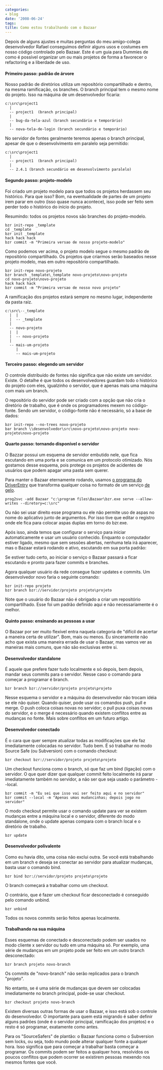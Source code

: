 ```yaml
---
categories:
- blog
date: '2008-06-24'
tags:
title: Como estou trabalhando com o Bazaar
---
```


Depois de alguns ajustes e muitas perguntas do meu amigo-colega desenvolvedor Rafael conseguimos definir alguns usos e costumes em nosso código controlado pelo Bazaar. Este é um guia para Dummies de como é possível organizar um ou mais projetos de forma a favorecer o refactoring e a liberdade de uso.

#### Primeiro passo: padrão de árvore

Nosso padrão de diretórios utiliza um repositório compartilhado e dentro, na mesma ramificação, os branches. O branch principal tem o mesmo nome do projeto. Isso na máquina de um desenvolvedor ficaria:

    c:\src\project1
      |
      -- project1  (branch principal)
      |
      -- bug-da-tela-azul (branch secundário e temporário)
      |
      -- nova-tela-de-login (branch secundário e temporário)

No servidor de fontes geralmente teremos apenas o branch principal, apesar de que o desenvolvimento em paralelo seja permitido:

    c:\src\project1
      |
      -- project1  (branch principal)
      |
      -- 2.4.1 (branch secundário em desenvolvimento paralelo)

#### Segundo passo: projeto-modelo

Foi criado um projeto modelo para que todos os projetos herdassem seu histórico. Para que isso? Bom, na eventualidade de partes de um projeto irem parar em outro (isso quase nunca acontece), isso pode ser feito sem perder todo o histórico do início do projeto.

Resumindo: todos os projetos novos são branches do projeto-modelo.

    bzr init-repo _template
    cd _template
    bzr init _template
    hack hack hack
    bzr commit -m "Primeira versao de nosso projeto-modelo"

Como podemos ver acima, o projeto modelo segue o mesmo padrão de repositório compartilhado. Os projetos que criarmos serão baseados nesse projeto modelo, mas em outro repositório compartilhado.

    bzr init-repo novo-projeto
    bzr branch _template\_template novo-projeto\novo-projeto
    cd novo-projeto\novo-projeto
    hack hack hack
    bzr commit -m "Primeira versao de nosso novo projeto"

A ramificação dos projetos estará sempre no mesmo lugar, independente da pasta raiz.

    c:\src\--_template
      |  |
      |  -- _template
      |
      -- novo-projeto
      |  |
      |  -- novo-projeto
      |
      -- mais-um-projeto
         |
         -- mais-um-projeto

#### Terceiro passo: elegendo um servidor

O controle distribuído de fontes não significa que não existe um servidor. Existe. O detalhe é que todos os desenvolvedores guardam todo o histórico do projeto com eles, igualzinho o servidor, que é apenas mais uma máquina com mais um branch.

O repositório do servidor pode ser criado com a opção que não cria o diretório de trabalho, que é onde os programadores mexem no código-fonte. Sendo um servidor, o código-fonte não é necessário, só a base de dados:

    bzr init-repo --no-trees novo-projeto
    bar branch \\desenvolvedor\src\novo-projeto\novo-projeto novo-projeto\novo-projeto

#### Quarto passo: tornando disponível o servidor

O Bazzar possui um esquema de servidor embutido nele, que fica escutando em uma porta e se comunica em um protocolo otimizado. Nós gostamos desse esquema, pois protege os projetos de acidentes de usuários que podem apagar uma pasta sem querer.

Para manter o Bazaar eternamente rodando, usamos [o programa do DriverEntry] que transforma qualquer coisa no formato de um serviço [de gelo].

    prog2svc -add Bazaar "c:\program files\Bazaar\bzr.exe serve --allow-writes --diretory=c:\src"

Ou não sei usar direito esse programa ou ele não permite uso de aspas no nome do aplicativo junto de argumentos. Por isso tive que editar o registro onde ele fica para colocar aspas duplas em torno do bzr.exe.

Após isso, ainda temos que configurar o serviço para iniciar automaticamente e usar um usuário conhecido. Enquanto o computador estiver ligado, mesmo que sem sessões abertas, nenhuma tela irá aparecer, mas o Bazaar estará rodando e ativo, escutando em sua porta padrão:

Se estiver tudo certo, ao iniciar o serviço o Bazaar passará a ficar escutando e pronto para fazer commits e branches.

Agora qualquer usuário da rede consegue fazer updates e commits. Um desenvolvedor novo faria o seguinte comando:

    bzr init-repo projeto
    bzr branch bzr://servidor/projeto projeto\projeto

Note que o usuário do Bazaar não é obrigado a criar um repositório compartilhado. Esse foi um padrão definido aqui e não necessariamente é o melhor. 

#### Quinto passo: ensinando as pessoas a usar

O Bazaar por ser muito flexível entra naquela categoria de "difícil de acertar a maneira certa de utilizar". Bom, mais ou menos. Eu sinceramente não acho que exista uma maneira errada de usar o Bazaar, mas vamos ver as maneiras mais comuns, que não são exclusivas entre si.

#### Desenvolvedor standalone

É aquele que prefere fazer tudo localmente e só depois, bem depois, mandar seus commits para o servidor. Nesse caso o comando para começar a programar é branch.

    bzr branch bzr://servidor/projeto projeto\projeto

Nesse esquema o servidor e a máquina do desenvolvedor não trocam idéia se ele não quiser. Quando quiser, pode usar os comandos push, pull e merge. O push coloca coisas novas no servidor; o pull puxa coisas novas do servidor, e o merge é necessário quando existem conflitos entre as mudanças no fonte. Mais sobre conflitos em um futuro artigo.

#### Desenvolvedor conectado

É o cara que quer sempre atualizar todas as modificações que ele faz imediatamente colocadas no servidor. Tudo bem. É só trabalhar no modo Source Safe (ou Subversion) com o comando checkout:

    bzr checkout bzr://servidor/projeto projeto\projeto

Um checkout funciona como o branch, só que faz um bind (ligação) com o servidor. O que quer dizer que qualquer commit feito localmente irá parar imediatamente também no servidor, a não ser que seja usado o parâmetro --local.

    bzr commit -m "Eu sei que isso vai ser feito aqui e no servidor"
    bzr commit --local -m "Apenas umas mudancinhas; depois jogo no servidor"

O modo checkout permite usar o comando update para ver se existem mudanças entre a máquina local e o servidor, diferente do modo standalone, onde o update apenas compara com o branch local e o diretório de trabalho.

    bzr update

#### Desenvolvedor polivalente

Como eu havia dito, uma coisa não exclui outra. Se você está trabalhando em um branch e deseja se conectar ao servidor para atualizar mudanças, basta usar o comando bind.

    bzr bind bzr://servidor/projeto projeto\projeto

O branch começará a trabalhar como um checkout.

O contrário, que é fazer um checkout ficar desconectado é conseguido pelo comando unbind.

    bzr unbind

Todos os novos commits serão feitos apenas localmente.

#### Trabalhando na sua máquina

Esses esquemas de conectado e desconectado podem ser usados no modo cliente x servidor ou tudo em uma máquina só. Por exemplo, uma série de mudanças em um projeto pode ser feito em um outro branch desconectado:

    bzr branch projeto novo-branch

Os commits de "novo-branch" não serão replicados para o branch "projeto".

No entanto, se é uma série de mudanças que devem ser colocadas imediatamente no branch principal, pode-se usar checkout.

    bzr checkout projeto novo-branch

Existem diversas outras formas de usar o Bazaar, e isso está sob o controle do desenvolvedor. O importante para quem está migrando é saber definir alguns padrões (onde é o servidor principal, ramificação dos projetos) e o resto é só programar, exatamente como antes.

Para os "SourceSafers" de plantão: o Bazaar funciona como o Subversion sem locks, ou seja, todo mundo pode alterar qualquer fonte a qualquer hora. Isso significa que para começar a trabalhar basta começar a programar. Os commits podem ser feitos a qualquer hora, resolvidos os poucos conflitos que podem ocorrer se existirem pessoas mexendo nos mesmos fontes que você. 

[o programa do DriverEntry]: http://www.driverentry.com.br/blog/2007/02/prog2svc-servio-sem-trabalho.html
[de gelo]: http://en.wikipedia.org/wiki/Wonder_Twins

